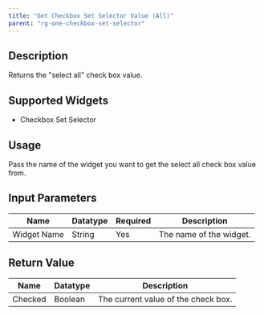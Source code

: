 ```yaml
---
title: "Get Checkbox Set Selector Value (All)"
parent: "rg-one-checkbox-set-selector"
---
```


## Description
Returns the "select all" check box value.

## Supported Widgets
+ Checkbox Set Selector

## Usage
Pass the name of the widget you want to get the select all check box value from.

## Input Parameters



Name | Datatype | Required | Description
---- | -------- | ------- |---------------
Widget Name | String | Yes | The name of the widget.


## Return Value

Name | Datatype | Description
---- | --------- | ---------------
Checked | Boolean | The current value of the check box.
